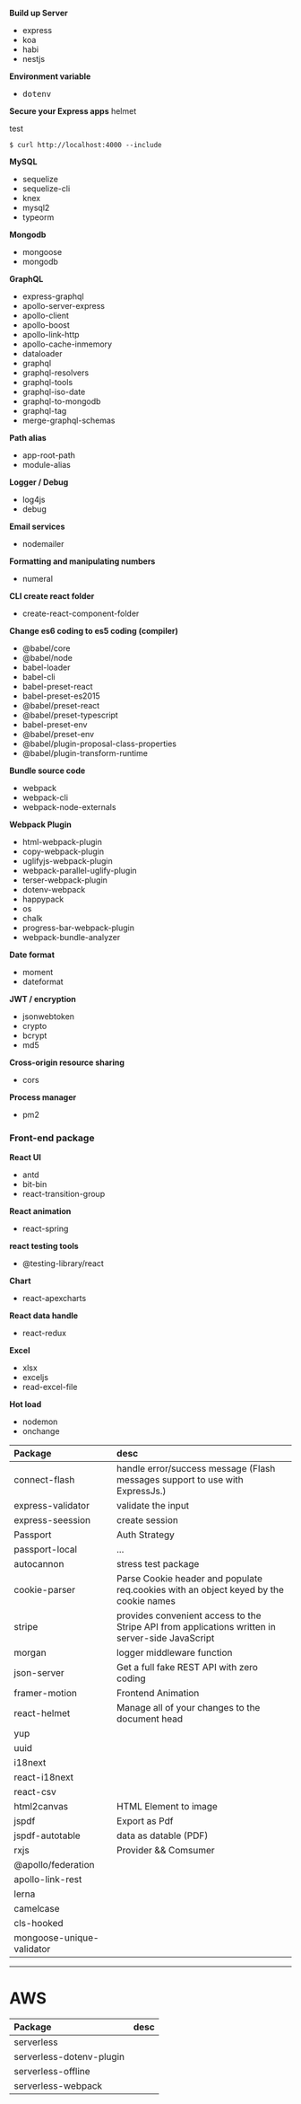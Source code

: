 **Build up Server**

- express
- koa
- habi
- nestjs

**Environment variable**

- <kbd>dotenv</kbd>

**Secure your Express apps**
helmet

test

```properties
$ curl http://localhost:4000 --include
```

**MySQL**

- sequelize
- sequelize-cli
- knex
- mysql2
- typeorm

**Mongodb**

- mongoose
- mongodb

**GraphQL**

- express-graphql
- apollo-server-express
- apollo-client
- apollo-boost
- apollo-link-http
- apollo-cache-inmemory
- dataloader
- graphql
- graphql-resolvers
- graphql-tools
- graphql-iso-date
- graphql-to-mongodb
- graphql-tag
- merge-graphql-schemas

**Path alias**

- app-root-path
- module-alias

**Logger / Debug**

- log4js
- debug

**Email services**

- nodemailer

**Formatting and manipulating numbers**

- numeral

**CLI create react folder**

- create-react-component-folder

**Change es6 coding to es5 coding (compiler)**

- @babel/core
- @babel/node
- babel-loader
- babel-cli
- babel-preset-react
- babel-preset-es2015
- @babel/preset-react
- @babel/preset-typescript
- babel-preset-env
- @babel/preset-env
- @babel/plugin-proposal-class-properties
- @babel/plugin-transform-runtime

**Bundle source code**

- webpack
- webpack-cli
- webpack-node-externals

**Webpack Plugin**

- html-webpack-plugin
- copy-webpack-plugin
- uglifyjs-webpack-plugin
- webpack-parallel-uglify-plugin
- terser-webpack-plugin
- dotenv-webpack
- happypack
- os
- chalk
- progress-bar-webpack-plugin
- webpack-bundle-analyzer

**Date format**

- moment
- dateformat

**JWT / encryption**

- jsonwebtoken
- crypto
- bcrypt
- md5

**Cross-origin resource sharing**

- cors

**Process manager**

- pm2

### Front-end package

**React UI**

- antd
- bit-bin
- react-transition-group

**React animation**

- react-spring

**react testing tools**

- @testing-library/react

**Chart**

- react-apexcharts

**React data handle**

- react-redux

**Excel**

- xlsx
- exceljs
- read-excel-file

**Hot load**

- nodemon
- onchange

| Package            | desc                                                                                             |
| :----------------- | :----------------------------------------------------------------------------------------------- |
| connect-flash      | handle error/success message (Flash messages support to use with ExpressJs.)                     |
| express-validator  | validate the input                                                                               |
| express-seession   | create session                                                                                   |
| Passport           | Auth Strategy                                                                                    |
| passport-local     | ...                                                                                              |
| autocannon         | stress test package                                                                              |
| cookie-parser      | Parse Cookie header and populate req.cookies with an object keyed by the cookie names            |
| stripe             | provides convenient access to the Stripe API from applications written in server-side JavaScript |
| morgan             | logger middleware function                                                                       |
| json-server        | Get a full fake REST API with zero coding                                                        |
| framer-motion      | Frontend Animation                                                                               |
| react-helmet       | Manage all of your changes to the document head                                                  |
| yup                |                                                                                                  |
| uuid               |                                                                                                  |
| i18next            |                                                                                                  |
| react-i18next      |                                                                                                  |
| react-csv          |                                                                                                  |
| html2canvas        | HTML Element to image                                                                            |
| jspdf              | Export as Pdf                                                                                    |
| jspdf-autotable    | data as datable (PDF)                                                                            |
| rxjs               | Provider && Comsumer                                                                             |
| @apollo/federation |                                                                                                  |
| apollo-link-rest   |                                                                                                  |
| lerna              |                                                                                                  |
| camelcase||
|cls-hooked||
|mongoose-unique-validator||

---

# AWS

| Package                  | desc |
| :----------------------- | :--- |
| serverless               |      |
| serverless-dotenv-plugin |      |
| serverless-offline       |      |
| serverless-webpack       |      |
